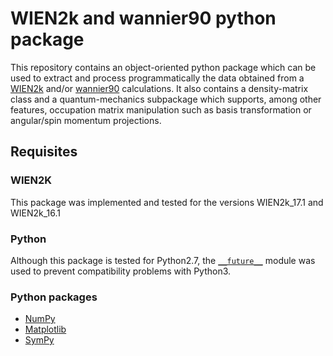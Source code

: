 # WIEN2k and wannier90 python package

This repository contains an object-oriented python package which can be used to extract
and process programmatically the data obtained from a [WIEN2k](http://www.wien2k.at)
and/or [wannier90](http://www.wannier.org) calculations.
It also contains a density-matrix class and a quantum-mechanics subpackage which supports, 
among other features, occupation matrix manipulation such as basis transformation or 
angular/spin momentum projections.

## Requisites

### WIEN2K

This package was implemented and tested for the versions WIEN2k_17.1 and WIEN2k_16.1

### Python

Although this package is tested for Python2.7, the [`__future__`](https://docs.python.org/3/howto/pyporting.html)
module was used to prevent compatibility problems with Python3.

### Python packages

* [NumPy](https://pypi.python.org/pypi/numpy)
* [Matplotlib](https://matplotlib.org)
* [SymPy](http://www.sympy.org/en/index.html)
